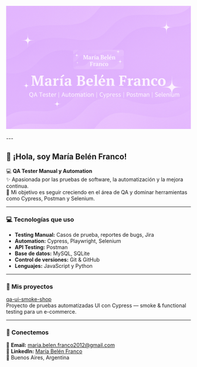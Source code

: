 <p align="center">
  <img src="https://raw.githubusercontent.com/mariabelenfranco1985/mariabelenfranco1985/main/banner.png" alt="Banner María Belén Franco" width="800"/>
</p>
---

## 🌸 ¡Hola, soy María Belén Franco!

💻 **QA Tester Manual y Automation**  
✨ Apasionada por las pruebas de software, la automatización y la mejora continua.  
🎯 Mi objetivo es seguir creciendo en el área de QA y dominar herramientas como Cypress, Postman y Selenium.  

---

### 💻 Tecnologías que uso
- **Testing Manual:** Casos de prueba, reportes de bugs, Jira  
- **Automation:** Cypress, Playwright, Selenium  
- **API Testing:** Postman  
- **Base de datos:** MySQL, SQLite  
- **Control de versiones:** Git & GitHub  
- **Lenguajes:** JavaScript y Python  

---

### 🚀 Mis proyectos
[qa-ui-smoke-shop](https://github.com/mariabelenfranco1985/qa-ui-smoke-shop)  
Proyecto de pruebas automatizadas UI con Cypress — smoke & functional testing para un e-commerce.  

---

### 🤝 Conectemos
📧 **Email:** [maria.belen.franco2012@gmail.com](mailto:maria.belen.franco2012@gmail.com)  
💼 **LinkedIn:** [María Belén Franco](https://www.linkedin.com/in/maria-belen-franco-396aab374/)  
📍 Buenos Aires, Argentina
